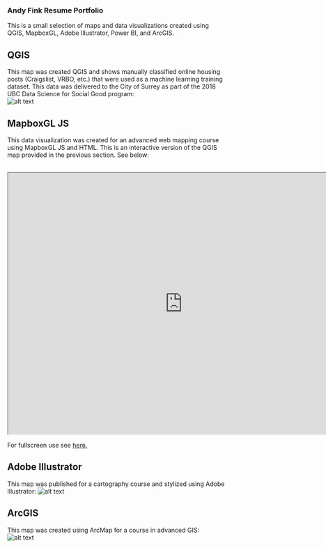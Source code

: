 ### Andy Fink Resume Portfolio ###
This is a small selection of maps and data visualizations created using QGIS, MapboxGL, Adobe Illustrator, Power BI, and ArcGIS.  

## QGIS
This map was created QGIS and shows manually classified online housing posts (Craigslist, VRBO, etc.) that were used as a machine learning training dataset. This data was delivered to the City of Surrey as part of the 2018 UBC Data Science for Social Good program:  
![alt text](https://ubc-geob472-spring2019.github.io/andersonfranklin-web/QGIS.PNG "Map created with QGIS")

## MapboxGL JS
This data visualization was created for an advanced web mapping course using MapboxGL JS and HTML. This is an interactive version of the QGIS map provided in the previous section. See below:

<br>

<iframe src="https://ubc-geob472-spring2019.github.io/andersonfranklin-web/G472_Web_Map_with_Buttons" height="600" width="800"></iframe>

For fullscreen use see <a href = "https://ubc-geob472-spring2019.github.io/andersonfranklin-web/G472_Web_Map_with_Buttons" title = "MapboxGL JS Example" target = "_blank"> here. </a>
<br>

## Adobe Illustrator
This map was published for a cartography course and stylized using Adobe Illustrator:
![alt text](https://ubc-geob472-spring2019.github.io/andersonfranklin-web/Illustrator.PNG "Map created with Adobe Illustrator")

## ArcGIS
This map was created using ArcMap for a course in advanced GIS:  
![alt text](https://blogs.ubc.ca/translinkupdates/files/2017/12/DADistance.jpg "Map created with ArcMap")  

